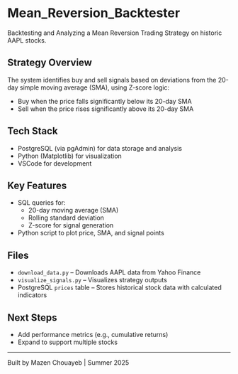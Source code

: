 # Mean_Reversion_Backtester
Backtesting and Analyzing a Mean Reversion Trading Strategy on historic AAPL stocks.


## Strategy Overview

The system identifies buy and sell signals based on deviations from the 20-day simple moving average (SMA), using Z-score logic:

- Buy when the price falls significantly below its 20-day SMA
- Sell when the price rises significantly above its 20-day SMA

## Tech Stack

- PostgreSQL (via pgAdmin) for data storage and analysis
- Python (Matplotlib) for visualization
- VSCode for development

## Key Features

- SQL queries for:
  - 20-day moving average (SMA)
  - Rolling standard deviation
  - Z-score for signal generation
- Python script to plot price, SMA, and signal points

## Files

- `download_data.py` – Downloads AAPL data from Yahoo Finance
- `visualize_signals.py` – Visualizes strategy outputs
- PostgreSQL `prices` table – Stores historical stock data with calculated indicators

## Next Steps

- Add performance metrics (e.g., cumulative returns)
- Expand to support multiple stocks


---

Built by Mazen Chouayeb | Summer 2025

